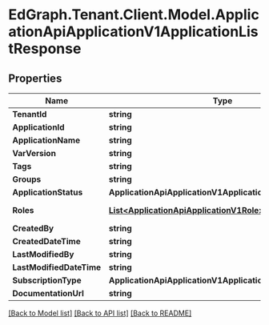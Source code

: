 # EdGraph.Tenant.Client.Model.ApplicationApiApplicationV1ApplicationListResponse

## Properties

Name | Type | Description | Notes
------------ | ------------- | ------------- | -------------
**TenantId** | **string** |  | [optional] 
**ApplicationId** | **string** |  | [optional] 
**ApplicationName** | **string** |  | [optional] 
**VarVersion** | **string** |  | [optional] 
**Tags** | **string** |  | [optional] 
**Groups** | **string** |  | [optional] 
**ApplicationStatus** | **ApplicationApiApplicationV1ApplicationStatus** |  | [optional] 
**Roles** | [**List&lt;ApplicationApiApplicationV1Role&gt;**](ApplicationApiApplicationV1Role.md) |  | [optional] [readonly] 
**CreatedBy** | **string** |  | [optional] 
**CreatedDateTime** | **string** |  | [optional] 
**LastModifiedBy** | **string** |  | [optional] 
**LastModifiedDateTime** | **string** |  | [optional] 
**SubscriptionType** | **ApplicationApiApplicationV1ApplicationSubscriptionType** |  | [optional] 
**DocumentationUrl** | **string** |  | [optional] 

[[Back to Model list]](../README.md#documentation-for-models) [[Back to API list]](../README.md#documentation-for-api-endpoints) [[Back to README]](../README.md)

